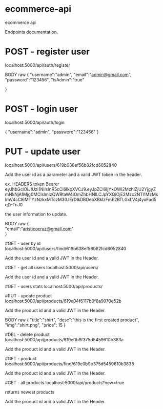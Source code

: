 # ecommerce-api
ecommerce api

Endpoints documentation. 

# POST - register user
localhost:5000/api/auth/register

BODY raw
{
    "username":"admin",
    "email":"admin@gmail.com",
    "password":"123456",
    "isAdmin":"true"

}

# POST - login user
localhost:5000/api/auth/login

{
    "username":"admin",
    "password":"123456"
}


# PUT - update user
localhost:5000/api/users/619b638ef56b82fcd6052840

Add the user id as a parameter and a valid JWT token in the header.

ex. 
HEADERS
token
Bearer eyJhbGciOiJIUzI1NiIsInR5cCI6IkpXVCJ9.eyJpZCI6IjYxOWI2MzhlZjU2YjgyZmNkNjA1Mjg0MCIsImlzQWRtaW4iOmZhbHNlLCJpYXQiOjE2Mzc2NTI1MzMsImV4cCI6MTYzNzkxMTczM30.IErDlkDBDebXBkIzFmE2BTLGxLV4j4yoFad5qD-TnJ0


the user information to update.

BODY raw
{    
    "email":"aristicocruz@gmail.com"    
}


#GET - user by id
localhost:5000/api/users/find/619b638ef56b82fcd6052840

Add the user id and a valid JWT in the Header.

#GET - get all users
localhost:5000/api/users/

Add the user id and a valid JWT in the Header.


#GET - users stats
localhost:5000/api/products/


#PUT - update product
localhost:5000/api/products/619e04f6117b0f8a9070e52b


Add the product id and a valid JWT in the Header.

BODY raw
{
    "title":"shirt",
    "desc":"this is the first created product",
    "img":"shirt.png",
    "price": 15
}

#DEL - delete product
localhost:5000/api/products/619e0b9f375d5459610b383a


Add the product id and a valid JWT in the Header.

#GET - product
localhost:5000/api/products/find/619e0b9b375d5459610b3838

Add the product id and a valid JWT in the Header.


#GET - all products
localhost:5000/api/products?new=true

returns newest products

Add the product id and a valid JWT in the Header.
